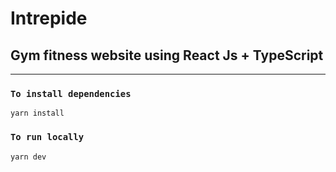 # Intrepide

## Gym fitness website using React Js + TypeScript

---

### `To install dependencies`

```npm
yarn install
```

### `To run locally`

```bash
yarn dev
```
